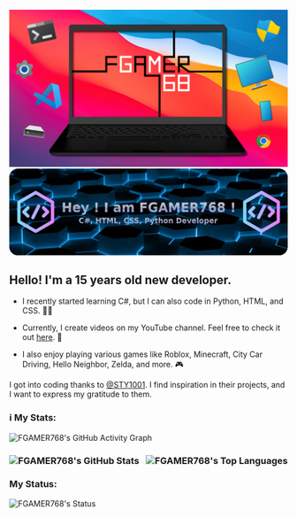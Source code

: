 ![FGAMER768 Logo](https://github.com/FGAMER768/FGAMER768/blob/main/FG_LOGO_Final_Banner01.png)
![FGAMER768 GitHub Banner](https://github.com/FGAMER768/FGAMER768/blob/main/FGAMER768_Github_Developer_Banner.png)

## Hello! I'm a 15 years old new developer.

- I recently started learning C#, but I can also code in Python, HTML, and CSS. 👨‍💻

- Currently, I create videos on my YouTube channel. Feel free to check it out [here](https://www.youtube.com/channel/UCLfboIvl8VrNM3n6D9_QdZg). 🎦

- I also enjoy playing various games like Roblox, Minecraft, City Car Driving, Hello Neighbor, Zelda, and more. 🎮

I got into coding thanks to [@STY1001](https://github.com/STY1001). I find inspiration in their projects, and I want to express my gratitude to them.

### ℹ️ My Stats:
![FGAMER768's GitHub Activity Graph](https://github-readme-activity-graph.vercel.app/graph?username=FGAMER768&bg_color=000000&color=00FFFF&line=00FFFF&point=ffffff&area=true&hide_border=true)

<h3><img align="left" src="https://github-readme-stats.vercel.app/api?username=FGAMER768&bg_color=000000&color=00FFFF&line=00FFFF&point=ffffff&area=true&hide_border=true" alt="FGAMER768's GitHub Stats" />

<img align="right" src="https://github-readme-stats.vercel.app/api/top-langs?username=FGAMER768&show_icons=true&layout=compact&theme=dark&title_color=2F80ED&text_color=FFFFFF&icon_color=FF0000&bg_color=000000" alt="FGAMER768's Top Languages" /></h3>

<br clear="both">

### My Status:

![FGAMER768's Status](https://lanyard.cnrad.dev/api/647069392055828490?idleMessage=Online%20or%20Offline&bg=000000&borderRadius=5px&animated=true)



